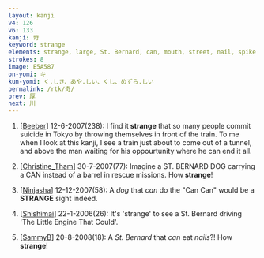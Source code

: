 ```yaml
---
layout: kanji
v4: 126
v6: 133
kanji: 奇
keyword: strange
elements: strange, large, St. Bernard, can, mouth, street, nail, spike
strokes: 8
image: E5A587
on-yomi: キ
kun-yomi: く.しき、あや.しい、くし、めずら.しい
permalink: /rtk/奇/
prev: 厚
next: 川
---
```


1) [<a href="http://kanji.koohii.com/profile/Beeber">Beeber</a>] 12-6-2007(238): I find it<strong> strange</strong> that so many people commit suicide in Tokyo by throwing themselves in front of the train. To me when I look at this kanji, I see a train just about to come out of a tunnel, and above the man waiting for his oppourtunity where he can end it all.

2) [<a href="http://kanji.koohii.com/profile/Christine_Tham">Christine_Tham</a>] 30-7-2007(77): Imagine a ST. BERNARD DOG carrying a CAN instead of a barrel in rescue missions. How<strong> strange</strong>!

3) [<a href="http://kanji.koohii.com/profile/Ninjasha">Ninjasha</a>] 12-12-2007(58): A <em>dog</em> that <em>can</em> do the &quot;Can Can&quot; would be a<strong> STRANGE</strong> sight indeed.

4) [<a href="http://kanji.koohii.com/profile/Shishimai">Shishimai</a>] 22-1-2006(26): It&#039;s &#039;strange&#039; to see a St. Bernard driving &#039;The Little Engine That Could&#039;.

5) [<a href="http://kanji.koohii.com/profile/SammyB">SammyB</a>] 20-8-2008(18): A <em>St. Bernard</em> that <em>can</em> eat <em>nails</em>?! How<strong> strange</strong>!


